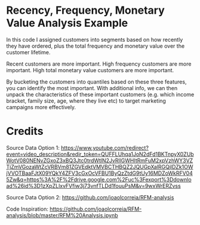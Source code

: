 # Recency, Frequency, Monetary Value Analysis Example

In this code I assigned customers into segments based on how recently they have ordered, plus the total frequency and monetary value over the customer lifetime.

Recent customers are more important.
High frequency customers are more important.
High total monetary value customers are more important.

By bucketing the customers into quantiles based on these three features, you can identify the most important. With additional info, we can then unpack the characteristics of these  important customers (e.g. which income bracket, family size, age, where they live etc) to target marketing campaigns more effectively.

# Credits

Source Data Option 1:
https://www.youtube.com/redirect?event=video_description&redir_token=QUFFLUhqa1JoN2dFd1BKTnpyX0ZUbWotV080NENvZGxoZ3xBQ3Jtc0trdWtlN2JvRllGWHItRmFuM2xpVzhWY3VZTjZmVGozaWtZcVRBVm81ZGVEdktVMVBCTHBQZ2JQUGpXalRGQjlDZk1OWjVVOTBaaFJtX09YQkY4ZFV3cGxOcVFBU1ByQzZtdG9tUy16MDZoWkRFV045Zw&q=https%3A%2F%2Fdrive.google.com%2Fuc%3Fexport%3Ddownload%26id%3D1zXpZLlxvFVfiw3j73vnfTLDd1fouuPsM&v=9wxWrERZvss

Source Data Option 2:
https://github.com/joaolcorreia/RFM-analysis

Code Inspiration:
https://github.com/joaolcorreia/RFM-analysis/blob/master/RFM%20Analysis.ipynb
